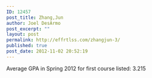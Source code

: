 ```yaml
---
ID: 12457
post_title: Zhang,Jun
author: Joel DesArmo
post_excerpt: ""
layout: post
permalink: http://effrtlss.com/zhangjun-3/
published: true
post_date: 2012-11-02 20:52:19
---
```

<p>Average GPA in Spring 2012 for first course listed: 3.215</p>